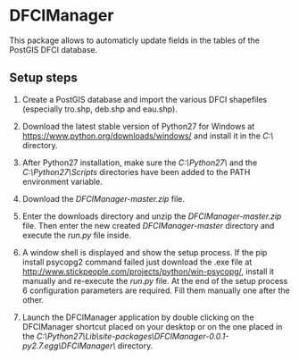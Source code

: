 DFCIManager
===============================================================================
This package allows to automaticly update fields in the tables of the
PostGIS DFCI database.

Setup steps
-------------------------------------------------------------------------------
1. Create a PostGIS database and import the various DFCI shapefiles
(especially tro.shp, deb.shp and eau.shp).

2. Download the latest stable version of Python27 for Windows at
https://www.python.org/downloads/windows/ and install it in the
*C:\\* directory.

3. After Python27 installation, make sure the *C:\\Python27\\* and the
*C:\\Python27\\Scripts* directories have been added to the PATH environment variable.

4. Download the *DFCIManager-master.zip* file.

5. Enter the downloads directory and unzip the *DFCIManager-master.zip* file. Then enter
the new created *DFCIManager-master* directory and execute the *run*.*py* file inside.

6. A window shell is displayed and show the setup process. If the pip install psycopg2
command failed just download the .exe file at 
http://www.stickpeople.com/projects/python/win-psycopg/, install it manually and 
re-execute the *run*.*py* file. At the end of the setup process 6 configuration 
parameters are required. Fill them manually one after the other.

7. Launch the DFCIManager application by double clicking on the DFCIManager
shortcut placed on your desktop or on the one placed in the 
*C:\\Python27\\Lib\site-packages\\DFCIManager-0.0.1-py2.7.egg\\DFCIManager\\* directory.

